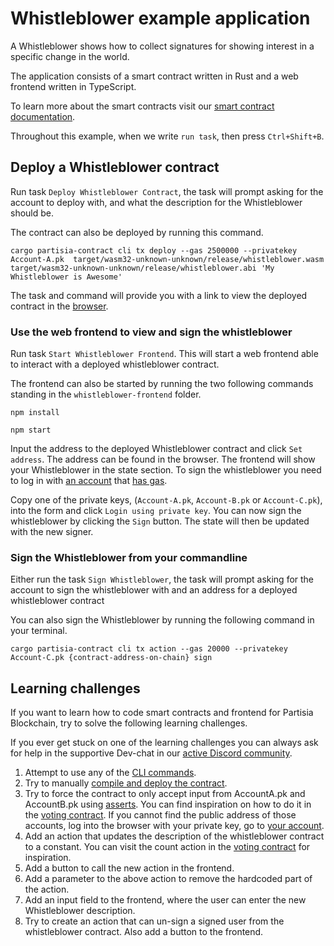 # Whistleblower example application

A Whistleblower shows how to collect signatures for showing interest in
a specific change in the world.

The
application consists of a smart contract written in Rust and a web frontend written in TypeScript.

To learn more about the smart contracts visit
our [smart contract documentation](https://partisiablockchain.gitlab.io/documentation/smart-contracts/introduction-to-smart-contracts.html).

Throughout this example, when we write `run task`, then press `Ctrl+Shift+B`.

## Deploy a Whistleblower contract

Run task `Deploy Whistleblower Contract`, the task will prompt asking for the account to deploy with,
and what the description for the Whistleblower should be.

The contract can also be deployed by running this command.

```shell
cargo partisia-contract cli tx deploy --gas 2500000 --privatekey Account-A.pk  target/wasm32-unknown-unknown/release/whistleblower.wasm target/wasm32-unknown-unknown/release/whistleblower.abi 'My Whistleblower is Awesome'
```

The task and command will provide you with a link to view the deployed contract in
the [browser](https://browser.testnet.partisiablockchain.com).

### Use the web frontend to view and sign the whistleblower

Run task `Start Whistleblower Frontend`.
This will start a web frontend able to interact with a deployed whistleblower contract.

The frontend can also be started by running the two following commands standing in
the `whistleblower-frontend` folder.

```shell
npm install
```

```shell
npm start
```

Input the address to the deployed Whistleblower contract and click `Set address`. The address can be
found in the browser.
The frontend will show your Whistleblower in the state section.
To sign the whistleblower you need to log in
with [an account](https://partisiablockchain.gitlab.io/documentation/pbc-fundamentals/create-an-account.html)
that [has gas](https://partisiablockchain.gitlab.io/documentation/smart-contracts/gas/how-to-get-testnet-gas.html).

Copy one of the private keys, (`Account-A.pk`, `Account-B.pk` or `Account-C.pk`),
into the form and click `Login using private key`. You can now sign the whistleblower by clicking
the `Sign` button. The state will then be updated with the new signer.

### Sign the Whistleblower from your commandline

Either run the task `Sign Whistleblower`, the task will prompt asking for the account to sign the
whistleblower
with and an address for a deployed whistleblower contract

You can also sign the Whistleblower by running the following command in your terminal.

```shell
cargo partisia-contract cli tx action --gas 20000 --privatekey Account-C.pk {contract-address-on-chain} sign
```

## Learning challenges

If you want to learn how to code smart contracts and frontend for Partisia Blockchain, try to solve
the following learning challenges.

If you ever get stuck on one of the learning challenges you can always ask for help in the
supportive
Dev-chat in
our [active Discord community](https://partisiablockchain.gitlab.io/documentation/get-support-from-pbc-community.html).

1. Attempt to use any of
   the [CLI commands](https://partisiablockchain.gitlab.io/documentation/smart-contracts/smart-contract-tools-overview.html#command-line-tools).
2. Try to
   manually [compile and deploy the contract](https://partisiablockchain.gitlab.io/documentation/smart-contracts/compile-and-deploy-contracts.html).
3. Try to force the contract to only accept input from AccountA.pk and AccountB.pk
   using [asserts](https://doc.rust-lang.org/std/macro.assert.html). You can find inspiration on how
   to do it in
   the [voting contract](https://gitlab.com/partisiablockchain/language/example-contracts/-/blob/main/voting/src/lib.rs?ref_type=heads).
   If you cannot find the public address of those accounts, log into the browser with your
   private key, go to [your account](https://browser.testnet.partisiablockchain.com/account).
4. Add an action that updates the description of the whistleblower contract to a constant.
   You can visit the count action in
   the [voting contract](https://gitlab.com/partisiablockchain/language/example-contracts/-/blob/main/voting/src/lib.rs?ref_type=heads#L116)
   for inspiration.
5. Add a button to call the new action in the frontend.
6. Add a parameter to the above action to remove the hardcoded part of the action.
7. Add an input field to the frontend, where the user can enter the new Whistleblower description.
8. Try to create an action that can un-sign a signed user from the whistleblower contract. Also add a
   button to the frontend.